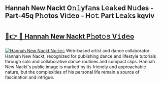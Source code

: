 ## Hannah New Nackt O𝚗𝚕yf𝚊ns L𝚎a𝚔ed N𝚞𝚍es - Part-45q P𝚑𝚘tos Vi𝚍𝚎o - H𝚘𝚝 Part L𝚎a𝚔s kqviv

# <h2><a href="http://kfeszr.oniu.top/?m=Hannah+New+Nackt">🔗👉 🔴 Hannah New Nackt P𝚑ot𝚘𝚜 V𝚒d𝚎o</a></h2>

[![Hannah New Nackt Nu𝚍e𝚜](https://i.imgur.com/0qMVB7G.gif)](http://kfeszr.oniu.top/?m=Hannah+New+Nackt)
Web-based artist and dance collaborator Hannah New Nackt, recognized for publishing dance and lifestyle tutorials through solo and collaborative dance routines and compact clips. Hannah New Nackt's public image is marked by its friendly and approachable nature, but the complexities of his personal life remain a source of fascination and intrigue.  
